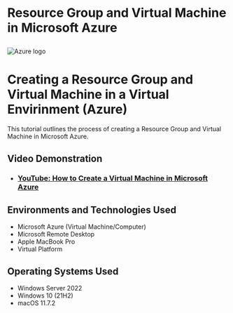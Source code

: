 # Resource Group and Virtual Machine in Microsoft Azure <p align="center">

<img src="https://download.logo.wine/logo/Microsoft_Azure/Microsoft_Azure-Logo.wine.png" alt="Azure logo"/>
</p>

<h1>Creating a Resource Group and Virtual Machine in a Virtual Envirinment (Azure)</h1>
This tutorial outlines the process of creating a Resource Group and Virtual Machine in Microsoft Azure.<br />


<h2>Video Demonstration</h2>

- ### [YouTube: How to Create a Virtual Machine in Microsoft Azure](https://www.youtube.com)

<h2>Environments and Technologies Used</h2>

- Microsoft Azure (Virtual Machine/Computer)
- Microsoft Remote Desktop
- Apple MacBook Pro
- Virtual Platform


<h2>Operating Systems Used </h2>

- Windows Server 2022
- Windows 10 (21H2)
- macOS 11.7.2
